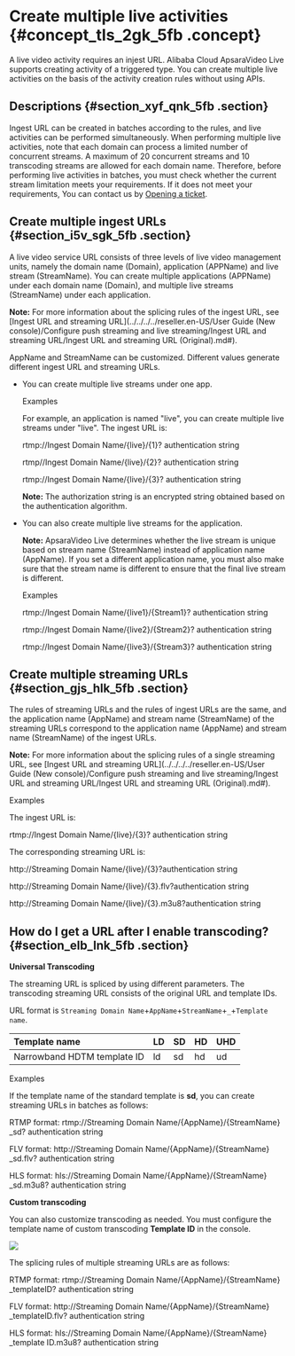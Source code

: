 # Create multiple live activities {#concept_tls_2gk_5fb .concept}

A live video activity requires an injest URL. Alibaba Cloud ApsaraVideo Live supports creating activity of a triggered type. You can create multiple live activities on the basis of the activity creation rules without using APIs.

## Descriptions {#section_xyf_qnk_5fb .section}

Ingest URL can be created in batches according to the rules, and live activities can be performed simultaneously. When performing multiple live activities, note that each domain can process a limited number of concurrent streams. A maximum of 20 concurrent streams and 10 transcoding streams are allowed for each domain name. Therefore, before performing live activities in batches, you must check whether the current stream limitation meets your requirements. If it does not meet your requirements, You can contact us by [Opening a ticket](https://selfservice.console.aliyun.com/ticket/createIndex?spm=5176.200001.0.0.qpYMOn).

## Create multiple ingest URLs {#section_i5v_sgk_5fb .section}

A live video service URL consists of three levels of live video management units, namely the domain name \(Domain\), application \(APPName\) and live stream \(StreamName\). You can create multiple applications \(APPName\) under each domain name \(Domain\), and multiple live streams \(StreamName\) under each application.

**Note:** For more information about the splicing rules of the ingest URL, see [Ingest URL and streaming URL](../../../../reseller.en-US/User Guide (New console)/Configure push streaming and live streaming/Ingest URL and streaming URL/Ingest URL and streaming URL (Original).md#).

AppName and StreamName can be customized. Different values generate different ingest URL and streaming URLs.

-   You can create multiple live streams under one app.

    Examples

    For example, an application is named "live", you can create multiple live streams under "live". The ingest URL is:

    rtmp://Ingest Domain Name/\{live\}/\{1\}? authentication string

    rtmp//Ingest Domain Name/\{live\}/\{2\}? authentication string

    rtmp://Ingest Domain Name/\{live\}/\{3\}? authentication string

    **Note:** The authorization string is an encrypted string obtained based on the authentication algorithm.

-   You can also create multiple live streams for the application.

    **Note:** ApsaraVideo Live determines whether the live stream is unique based on stream name \(StreamName\) instead of application name \(AppName\). If you set a different application name, you must also make sure that the stream name is different to ensure that the final live stream is different.

    Examples

    rtmp://Ingest Domain Name/\{live1\}/\{Stream1\}? authentication string

    rtmp://Ingest Domain Name/\{live2\}/\{Stream2\}? authentication string

    rtmp://Ingest Domain Name/\{live3\}/\{Stream3\}? authentication string


## Create multiple streaming URLs {#section_gjs_hlk_5fb .section}

The rules of streaming URLs and the rules of ingest URLs are the same, and the application name \(AppName\) and stream name \(StreamName\) of the streaming URLs correspond to the application name \(AppName\) and stream name \(StreamName\) of the ingest URLs.

**Note:** For more information about the splicing rules of a single streaming URL, see [Ingest URL and streaming URL](../../../../reseller.en-US/User Guide (New console)/Configure push streaming and live streaming/Ingest URL and streaming URL/Ingest URL and streaming URL (Original).md#).

Examples

The ingest URL is:

rtmp://Ingest Domain Name/\{live\}/\{3\}? authentication string

The corresponding streaming URL is:

http://Streaming Domain Name/\{live\}/\{3\}?authentication string

http://Streaming Domain Name/\{live\}/\{3\}.flv?authentication string

http://Streaming Domain Name/\{live\}/\{3\}.m3u8?authentication string

## How do I get a URL after I enable transcoding? {#section_elb_lnk_5fb .section}

**Universal Transcoding**

The streaming URL is spliced by using different parameters. The transcoding streaming URL consists of the original URL and template IDs.

URL format is `Streaming Domain Name`+`AppName`+`StreamName`+`_`+`Template name`.

|Template name|LD|SD|HD|UHD|
|:------------|:-|:-|:-|:--|
|Narrowband HDTM template ID|ld|sd|hd|ud|

Examples

If the template name of the standard template is **sd**, you can create streaming URLs in batches as follows:

RTMP format: rtmp://Streaming Domain Name/\{AppName\}/\{StreamName\} \_sd? authentication string

FLV format: http://Streaming Domain Name/\{AppName\}/\{StreamName\} \_sd.flv? authentication string

HLS format: hls://Streaming Domain Name/\{AppName\}/\{StreamName\} \_sd.m3u8? authentication string

**Custom transcoding**

You can also customize transcoding as needed. You must configure the template name of custom transcoding **Template ID** in the console.

![](http://static-aliyun-doc.oss-cn-hangzhou.aliyuncs.com/assets/img/63384/154504679434437_en-US.png)

The splicing rules of multiple streaming URLs are as follows:

RTMP format: rtmp://Streaming Domain Name/\{AppName\}/\{StreamName\} \_templateID? authentication string

FLV format: http://Streaming Domain Name/\{AppName\}/\{StreamName\} \_templateID.flv? authentication string

HLS format: hls://Streaming Domain Name/\{AppName\}/\{StreamName\} \_template ID.m3u8? authentication string

